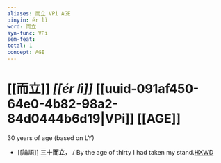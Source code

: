 ```yaml
---
aliases: 而立 VPi AGE
pinyin: ér lì
word: 而立
syn-func: VPi
sem-feat: 
total: 1
concept: AGE 
---
```

# [[而立]] *[[ér lì]]*  [[uuid-091af450-64e0-4b82-98a2-84d0444b6d19|VPi]] [[AGE]]
30 years of age (based on LY)
 - [[論語]] 三十**而立**， / By the age of thirty I had taken my stand.[HXWD](https://hxwd.org/textview.html?location=KR1h0004_tls_002-4a.4)
